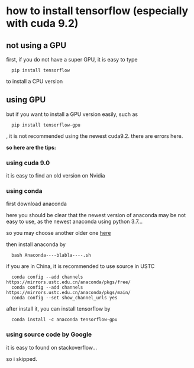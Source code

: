 # how to install tensorflow (especially with cuda 9.2)

## not using a GPU
first, if you do not have a super GPU, it is easy to type
```
  pip install tensorflow
```
to install a CPU version

## using GPU
but if you want to install a GPU version easily, such as
```
  pip install tensorflow-gpu
```
, it is not recommended using the newest cuda9.2. there are errors here.

**so here are the tips:**

### using cuda 9.0
it is easy to find an old version on Nvidia

### using conda
first download anaconda

here you should be clear that the newest version of anaconda may be not easy to use, as the newest anaconda using python 3.7...

so you may choose another older one [here](https://mirrors.tuna.tsinghua.edu.cn/anaconda/archive/)

then install anaconda by 
```
  bash Anaconda----blabla----.sh
```
if you are in China, it is recommended to use source in USTC
```
  conda config --add channels https://mirrors.ustc.edu.cn/anaconda/pkgs/free/
  conda config --add channels https://mirrors.ustc.edu.cn/anaconda/pkgs/main/
  conda config --set show_channel_urls yes
``` 
  
after install it, you can install tensorflow by 
```
  conda install -c anaconda tensorflow-gpu
``` 
### using source code by Google

it is easy to found on stackoverflow...

so i skipped.
